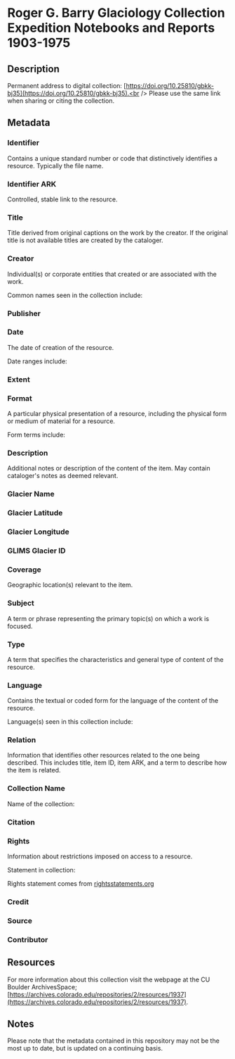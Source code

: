 # Roger G. Barry Glaciology Collection Expedition Notebooks and Reports 1903-1975
## Description

Permanent address to digital collection: [https://doi.org/10.25810/gbkk-bj35](https://doi.org/10.25810/gbkk-bj35).<br /> 
Please use the same link when sharing or citing the collection.
## Metadata

### Identifier
Contains a unique standard number or code that distinctively identifies a resource. Typically the file name. 

### Identifier ARK
Controlled, stable link to the resource. 

### Title
Title derived from original captions on the work by the creator. If the original title is not available titles are created by the cataloger.


### Creator
Individual(s) or corporate entities that created or are associated with the work. 

Common names seen in the collection include: 

### Publisher

### Date
The date of creation of the resource. 

Date ranges include:

### Extent


### Format
A particular physical presentation of a resource, including the physical form or medium of material for a resource. 

Form terms include:

### Description
Additional notes or description of the content of the item. May contain cataloger's notes as deemed relevant.

### Glacier Name

### Glacier Latitude

### Glacier Longitude

### GLIMS Glacier ID

### Coverage
Geographic location(s) relevant to the item. 

### Subject
A term or phrase representing the primary topic(s) on which a work is focused. 

### Type
A term that specifies the characteristics and general type of content of the resource. 

### Language
Contains the textual or coded form for the language of the content of the resource. 

Language(s) seen in this collection include:

### Relation
Information that identifies other resources related to the one being described. This includes title, item ID, item ARK, and a term to describe how the item is related.

### Collection Name
Name of the collection:

### Citation

### Rights
Information about restrictions imposed on access to a resource.

Statement in collection:

Rights statement comes from [rightsstatements.org](https://rightsstatements.org/page/1.0/?language=en)

### Credit

### Source

### Contributor

## Resources
For more information about this collection visit the webpage at the CU Boulder ArchivesSpace; [https://archives.colorado.edu/repositories/2/resources/1937](https://archives.colorado.edu/repositories/2/resources/1937).
## Notes
Please note that the metadata contained in this repository may not be the most up to date, but is updated on a continuing basis.
